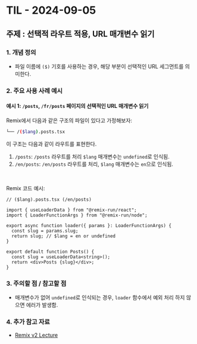 # TIL - 2024-09-05

## 주제 : 선택적 라우트 적용, URL 매개변수 읽기

### 1. 개념 정의
- 파일 이름에 `($)` 기호를 사용하는 경우, 해당 부분이 선택적인 URL 세그먼트를 의미한다.

### 2. 주요 사용 사례 예시

#### **예시 1**: `/posts`, `/fr/posts` 페이지의 선택적인 URL 매개변수 읽기

Remix에서 다음과 같은 구조의 파일이 있다고 가정해보자:

```bash
└── /($lang).posts.tsx
```

이 구조는 다음과 같이 라우트를 표현한다.

1. `/posts`: `/posts` 라우트를 처리 `$lang` 매개변수는 `undefined`로 인식됨.
2. `/en/posts`: `/en/posts` 라우트를 처리,  `$lang` 매개변수는 `en`으로 인식됨.

<br/>

Remix 코드 예시:
```tsx
// ($lang).posts.tsx (/en/posts)

import { useLoaderData } from "@remix-run/react";
import { LoaderFunctionArgs } from "@remix-run/node";

export async function loader({ params }: LoaderFunctionArgs) {
  const slug = params.slug;
  return slug; // $lang = en or undefined
}

export default function Posts() {
  const slug = useLoaderData<string>();
  return <div>Posts {slug}</div>;
}

```

### 3. 주의할 점 / 참고할 점
- 매개변수가 없어 `undefined`로 인식되는 경우, `loader` 함수에서 예외 처리 하지 않으면 에러가 발생함.

### 4. 추가 참고 자료
- [Remix v2 Lecture](https://www.udemy.com/course/remix-js-course/?couponCode=OF83024D)